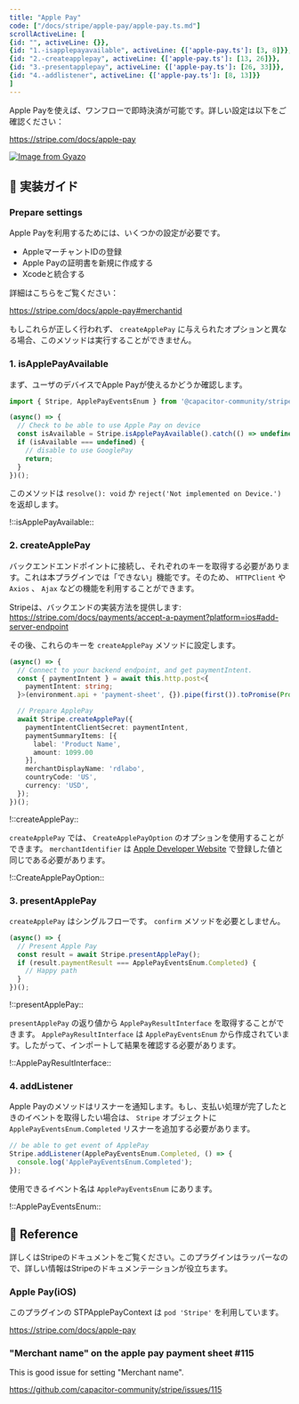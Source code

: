 ```yaml
---
title: "Apple Pay"
code: ["/docs/stripe/apple-pay/apple-pay.ts.md"]
scrollActiveLine: [
{id: "", activeLine: {}},
{id: "1.-isapplepayavailable", activeLine: {['apple-pay.ts']: [3, 8]}},
{id: "2.-createapplepay", activeLine: {['apple-pay.ts']: [13, 26]}},
{id: "3.-presentapplepay", activeLine: {['apple-pay.ts']: [26, 33]}},
{id: "4.-addlistener", activeLine: {['apple-pay.ts']: [8, 13]}}
]
---
```



Apple Payを使えば、ワンフローで即時決済が可能です。詳しい設定は以下をご確認ください：

https://stripe.com/docs/apple-pay

[![Image from Gyazo](https://i.gyazo.com/d632147e6d3b33dcc8e28f3ecc898a99.gif)](https://gyazo.com/d632147e6d3b33dcc8e28f3ecc898a99)

## 🐾 実装ガイド
### Prepare settings
Apple Payを利用するためには、いくつかの設定が必要です。

- AppleマーチャントIDの登録
- Apple Payの証明書を新規に作成する
- Xcodeと統合する

詳細はこちらをご覧ください：

https://stripe.com/docs/apple-pay#merchantid

もしこれらが正しく行われず、 `createApplePay` に与えられたオプションと異なる場合、このメソッドは実行することができません。

### 1. isApplePayAvailable
まず、ユーザのデバイスでApple Payが使えるかどうか確認します。

```ts
import { Stripe, ApplePayEventsEnum } from '@capacitor-community/stripe';

(async() => {
  // Check to be able to use Apple Pay on device
  const isAvailable = Stripe.isApplePayAvailable().catch(() => undefined);
  if (isAvailable === undefined) {
    // disable to use GooglePay
    return;
  }
})();
```

このメソッドは `resolve(): void` か `reject('Not implemented on Device.')` を返却します。

!::isApplePayAvailable::


### 2. createApplePay

バックエンドエンドポイントに接続し、それぞれのキーを取得する必要があります。これは本プラグインでは「できない」機能です。そのため、 `HTTPClient` や `Axios` 、 `Ajax` などの機能を利用することができます。

Stripeは、バックエンドの実装方法を提供します:
https://stripe.com/docs/payments/accept-a-payment?platform=ios#add-server-endpoint

その後、これらのキーを `createApplePay` メソッドに設定します。

```ts
(async() => {
  // Connect to your backend endpoint, and get paymentIntent.
  const { paymentIntent } = await this.http.post<{
    paymentIntent: string;
  }>(environment.api + 'payment-sheet', {}).pipe(first()).toPromise(Promise);

  // Prepare ApplePay
  await Stripe.createApplePay({
    paymentIntentClientSecret: paymentIntent,
    paymentSummaryItems: [{
      label: 'Product Name',
      amount: 1099.00
    }],
    merchantDisplayName: 'rdlabo',
    countryCode: 'US',
    currency: 'USD',
  });
})();
```

!::createApplePay::


`createApplePay` では、 `CreateApplePayOption` のオプションを使用することができます。 `merchantIdentifier` は [Apple Developer Website](https://developer.apple.com/account/resources/identifiers/add/merchant) で登録した値と同じである必要があります。

!::CreateApplePayOption::

### 3. presentApplePay

`createApplePay` はシングルフローです。 `confirm` メソッドを必要としません。

```ts
(async() => {
  // Present Apple Pay
  const result = await Stripe.presentApplePay();
  if (result.paymentResult === ApplePayEventsEnum.Completed) {
    // Happy path
  }
})();
```

!::presentApplePay::

`presentApplePay` の返り値から `ApplePayResultInterface` を取得することができます。
`ApplePayResultInterface` は `ApplePayEventsEnum` から作成されています。したがって、インポートして結果を確認する必要があります。

!::ApplePayResultInterface::

### 4. addListener

Apple Payのメソッドはリスナーを通知します。もし、支払い処理が完了したときのイベントを取得したい場合は、 `Stripe` オブジェクトに `ApplePayEventsEnum.Completed` リスナーを追加する必要があります。

```ts
// be able to get event of ApplePay
Stripe.addListener(ApplePayEventsEnum.Completed, () => {
  console.log('ApplePayEventsEnum.Completed');
});
```

使用できるイベント名は `ApplePayEventsEnum` にあります。

!::ApplePayEventsEnum::


## 📖 Reference
詳しくはStripeのドキュメントをご覧ください。このプラグインはラッパーなので、詳しい情報はStripeのドキュメンテーションが役立ちます。

### Apple Pay(iOS)
このプラグインの STPApplePayContext は `pod 'Stripe'` を利用しています。

https://stripe.com/docs/apple-pay

### "Merchant name" on the apple pay payment sheet #115
This is good issue for setting "Merchant name".

https://github.com/capacitor-community/stripe/issues/115